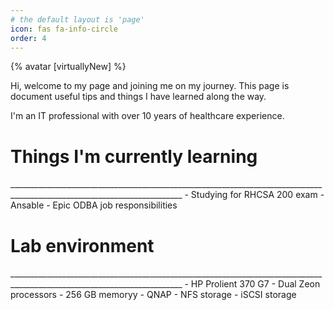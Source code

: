 ```yaml
---
# the default layout is 'page'
icon: fas fa-info-circle
order: 4
---
```

{% avatar [virtuallyNew] %}

Hi, welcome to my page and joining me on my journey. This page is document useful tips and things I have learned along the way.

I'm an IT professional with over 10 years of healthcare experience.

<h1>Things I'm currently learning</h1>
_________________________________________________________________________________________________________________________
- Studying for RHCSA 200 exam
- Ansable
- Epic ODBA job responsibilities

<h1>Lab environment</h1>
_________________________________________________________________________________________________________________________
- HP Prolient 370 G7
	- Dual Zeon processors
	- 256 GB memoryy
- QNAP
	- NFS storage
	- iSCSI storage

